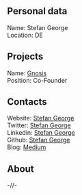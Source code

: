 ## Personal data   
Name: Stefan George  
Location: DE  
## Projects
Name: [Gnosis](../projects/gnosis.md)  
Position: Co-Founder  
## Contacts
Website: [Stefan George](http://www.sgeorge.de/)  
Twitter: [Stefan George](https://twitter.com/StefanDGeorge)  
Linkedin: [Stefan George](https://www.linkedin.com/in/stefangeorge/)   
Github: [Stefan George](https://github.com/Georgi87)  
Blog: [Medium](https://blog.gnosis.pm/@stefangeorge)  
## About
-//-
